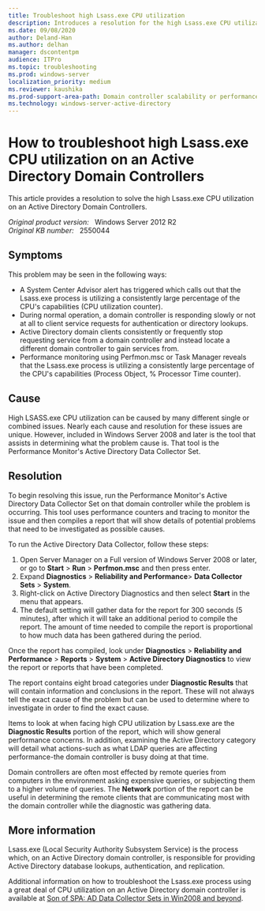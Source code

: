 ```yaml
---
title: Troubleshoot high Lsass.exe CPU utilization
description: Introduces a resolution for the high Lsass.exe CPU utilization issue on an Active Directory Domain Controllers.
ms.date: 09/08/2020
author: Deland-Han
ms.author: delhan
manager: dscontentpm
audience: ITPro
ms.topic: troubleshooting
ms.prod: windows-server
localization_priority: medium
ms.reviewer: kaushika
ms.prod-support-area-path: Domain controller scalability or performance (including LDAP)
ms.technology: windows-server-active-directory
---
```

# How to troubleshoot high Lsass.exe CPU utilization on an Active Directory Domain Controllers

This article provides a resolution to solve the high Lsass.exe CPU utilization on an Active Directory Domain Controllers.

_Original product version:_ &nbsp; Windows Server 2012 R2  
_Original KB number:_ &nbsp; 2550044

## Symptoms

This problem may be seen in the following ways:

- A System Center Advisor alert has triggered which calls out that the Lsass.exe process is utilizing a consistently large percentage of the CPU's capabilities (CPU utilization counter).
- During normal operation, a domain controller is responding slowly or not at all to client service requests for authentication or directory lookups.
- Active Directory domain clients consistently or frequently stop requesting service from a domain controller and instead locate a different domain controller to gain services from.
- Performance monitoring using Perfmon.msc or Task Manager reveals that the Lsass.exe process is utilizing a consistently large percentage of the CPU's capabilities (Process Object, % Processor Time counter).

## Cause

High LSASS.exe CPU utilization can be caused by many different single or combined issues. Nearly each cause and resolution for these issues are unique. However, included in Windows Server 2008 and later is the tool that assists in determining what the problem cause is. That tool is the Performance Monitor's Active Directory Data Collector Set.

## Resolution

To begin resolving this issue, run the Performance Monitor's Active Directory Data Collector Set on that domain controller while the problem is occurring. This tool uses performance counters and tracing to monitor the issue and then compiles a report that will show details of potential problems that need to be investigated as possible causes.

To run the Active Directory Data Collector, follow these steps:

1. Open Server Manager on a Full version of Windows Server 2008 or later, or go to **Start** > **Run** > **Perfmon.msc** and then press enter.
2. Expand **Diagnostics** > **Reliability and Performance**> **Data Collector Sets** > **System**.
3. Right-click on Active Directory Diagnostics and then select **Start** in the menu that appears.
4. The default setting will gather data for the report for 300 seconds (5 minutes), after which it will take an additional period to compile the report. The amount of time needed to compile the report is proportional to how much data has been gathered during the period.

Once the report has compiled, look under **Diagnostics** > **Reliability and Performance** > **Reports** > **System** > **Active Directory Diagnostics** to view the report or reports that have been completed.

The report contains eight broad categories under **Diagnostic Results** that will contain information and conclusions in the report. These will not always tell the exact cause of the problem but can be used to determine where to investigate in order to find the exact cause.

Items to look at when facing high CPU utilization by Lsass.exe are the **Diagnostic Results** portion of the report, which will show general performance concerns. In addition, examining the Active Directory category will detail what actions-such as what LDAP queries are affecting performance-the domain controller is busy doing at that time.

Domain controllers are often most effected by remote queries from computers in the environment asking expensive queries, or subjecting them to a higher volume of queries. The **Network** portion of the report can be useful in determining the remote clients that are communicating most with the domain controller while the diagnostic was gathering data.

## More information

Lsass.exe (Local Security Authority Subsystem Service) is the process which, on an Active Directory domain controller, is responsible for providing Active Directory database lookups, authentication, and replication.

Additional information on how to troubleshoot the Lsass.exe process using a great deal of CPU utilization on an Active Directory domain controller is available at [Son of SPA: AD Data Collector Sets in Win2008 and beyond](/archive/blogs/askds/son-of-spa-ad-data-collector-sets-in-win2008-and-beyond).
